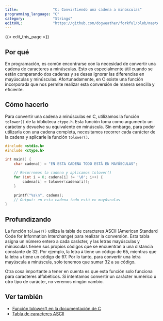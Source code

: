 ```yaml
---
title:                "C: Convirtiendo una cadena a minúsculas"
programming_language: "C"
category:             "Strings"
editURL:              "https://github.com/dogweather/forkful/blob/master/content/es/c/converting-a-string-to-lower-case.md"
---
```


{{< edit_this_page >}}

## Por qué

En programación, es común encontrarse con la necesidad de convertir una cadena de caracteres a minúsculas. Esto es especialmente útil cuando se están comparando dos cadenas y se desea ignorar las diferencias en mayúsculas y minúsculas. Afortunadamente, en C existe una función incorporada que nos permite realizar esta conversión de manera sencilla y eficiente.

## Cómo hacerlo

Para convertir una cadena a minúsculas en C, utilizamos la función `tolower()` de la biblioteca `ctype.h`. Esta función toma como argumento un carácter y devuelve su equivalente en minúscula. Sin embargo, para poder utilizarla con una cadena completa, necesitamos recorrer cada carácter de la cadena y aplicarle la función `tolower()`.

```c
#include <stdio.h>
#include <ctype.h>

int main() {
    char cadena[] = "EN ESTA CADENA TODO ESTÁ EN MAYÚSCULAS";
    
    // Recorremos la cadena y aplicamos tolower()
    for (int i = 0; cadena[i] != '\0'; i++) {
        cadena[i] = tolower(cadena[i]);
    }
    
    printf("%s\n", cadena);
    // Output: en esta cadena todo está en mayúsculas
}
```

## Profundizando

La función `tolower()` utiliza la tabla de caracteres ASCII (American Standard Code for Information Interchange) para realizar la conversión. Esta tabla asigna un número entero a cada carácter, y las letras mayúsculas y minúsculas tienen sus propios códigos que se encuentran a una distancia constante de 32. Por ejemplo, la letra `A` tiene un código de 65, mientras que la letra `a` tiene un código de 97. Por lo tanto, para convertir una letra mayúscula a minúscula, solo tenemos que sumar 32 a su código.

Otra cosa importante a tener en cuenta es que esta función solo funciona para caracteres alfabéticos. Si intentamos convertir un carácter numérico u otro tipo de carácter, no veremos ningún cambio.

## Ver también

- [Función tolower() en la documentación de C](https://www.programiz.com/c-programming/library-function/ctype.h/tolower)
- [Tabla de caracteres ASCII](https://es.wikipedia.org/wiki/ASCII)